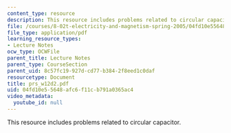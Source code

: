 ```yaml
---
content_type: resource
description: This resource includes problems related to circular capacitor.
file: /courses/8-02t-electricity-and-magnetism-spring-2005/04fd10e55648afc6f11cb791a0365ac4_prs_w12d2.pdf
file_type: application/pdf
learning_resource_types:
- Lecture Notes
ocw_type: OCWFile
parent_title: Lecture Notes
parent_type: CourseSection
parent_uid: 8c57fc19-927d-cd77-b384-2f8eed1c0daf
resourcetype: Document
title: prs_w12d2.pdf
uid: 04fd10e5-5648-afc6-f11c-b791a0365ac4
video_metadata:
  youtube_id: null
---
```

This resource includes problems related to circular capacitor.

